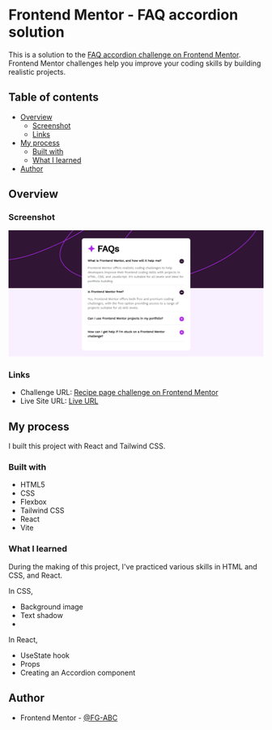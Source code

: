 # Frontend Mentor - FAQ accordion solution

This is a solution to the [FAQ accordion challenge on Frontend Mentor](https://www.frontendmentor.io/challenges/faq-accordion-wyfFdeBwBz). Frontend Mentor challenges help you improve your coding skills by building realistic projects. 

## Table of contents

- [Overview](#overview)
  - [Screenshot](#screenshot)
  - [Links](#links)
- [My process](#my-process)
  - [Built with](#built-with)
  - [What I learned](#what-i-learned)
- [Author](#author)

## Overview

### Screenshot

![Recipe Page Screenshot](./Screenshot.png)

### Links

- Challenge URL:  [Recipe page challenge on Frontend Mentor](https://www.frontendmentor.io/challenges/faq-accordion-wyfFdeBwBz)
- Live Site URL: [Live URL](https://fg-abc.github.io/FEM-FAQAccordion/)

## My process
I built this project with React and Tailwind CSS.

### Built with

- HTML5
- CSS
- Flexbox
- Tailwind CSS
- React
- Vite

### What I learned

During the making of this project, I've practiced various skills in HTML and CSS, and React.

In CSS,
- Background image
- Text shadow
- 

In React,
- UseState hook
- Props
- Creating an Accordion component


## Author

- Frontend Mentor - [@FG-ABC](https://www.frontendmentor.io/profile/FG-ABC)

